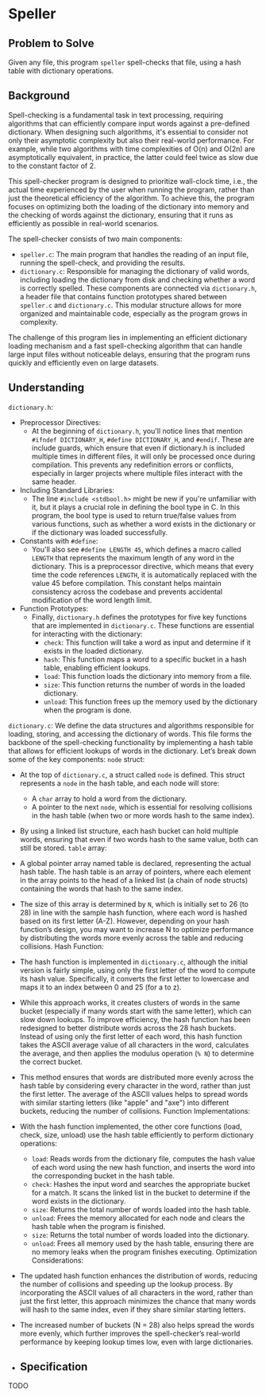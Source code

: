 # Speller

## Problem to Solve

Given any file, this program `speller` spell-checks that file, using a hash table with dictionary operations. 

## Background

Spell-checking is a fundamental task in text processing, requiring algorithms that can efficiently compare input words against a pre-defined dictionary. When designing such algorithms, it's essential to consider not only their asymptotic complexity but also their real-world performance. For example, while two algorithms with time complexities of O(n) and O(2n) are asymptotically equivalent, in practice, the latter could feel twice as slow due to the constant factor of 2.

This spell-checker program is designed to prioritize wall-clock time, i.e., the actual time experienced by the user when running the program, rather than just the theoretical efficiency of the algorithm. To achieve this, the program focuses on optimizing both the loading of the dictionary into memory and the checking of words against the dictionary, ensuring that it runs as efficiently as possible in real-world scenarios.

The spell-checker consists of two main components:
* `speller.c`: The main program that handles the reading of an input file, running the spell-check, and providing the results.
* `dictionary.c`: Responsible for managing the dictionary of valid words, including loading the dictionary from disk and checking whether a word is correctly spelled.
These components are connected via `dictionary.h`, a header file that contains function prototypes shared between `speller.c` and `dictionary.c`. This modular structure allows for more organized and maintainable code, especially as the program grows in complexity.

The challenge of this program lies in implementing an efficient dictionary loading mechanism and a fast spell-checking algorithm that can handle large input files without noticeable delays, ensuring that the program runs quickly and efficiently even on large datasets.

## Understanding
`dictionary.h`:
* Preprocessor Directives:
    * At the beginning of `dictionary.h`, you'll notice lines that mention `#ifndef DICTIONARY_H`, `#define DICTIONARY_H`, and `#endif`. These are include guards, which ensure that even if dictionary.h is included multiple times in different files, it will only be processed once during compilation. This prevents any redefinition errors or conflicts, especially in larger projects where multiple files interact with the same header.
* Including Standard Libraries:
    * The line `#include <stdbool.h>` might be new if you're unfamiliar with it, but it plays a crucial role in defining the bool type in C. In this program, the bool type is used to return true/false values from various functions, such as whether a word exists in the dictionary or if the dictionary was loaded successfully.
* Constants with `#define`:
    * You'll also see `#define LENGTH 45`, which defines a macro called `LENGTH` that represents the maximum length of any word in the dictionary. This is a preprocessor directive, which means that every time the code references `LENGTH`, it is automatically replaced with the value 45 before compilation. This constant helps maintain consistency across the codebase and prevents accidental modification of the word length limit.
* Function Prototypes:
    * Finally, `dictionary.h` defines the prototypes for five key functions that are implemented in `dictionary.c`. These functions are essential for interacting with the dictionary:
        * `check`: This function will take a word as input and determine if it exists in the loaded dictionary.
        * `hash`: This function maps a word to a specific bucket in a hash table, enabling efficient lookups.
        * `load`: This function loads the dictionary into memory from a file.
        * `size`: This function returns the number of words in the loaded dictionary.
        * `unload`: This function frees up the memory used by the dictionary when the program is done.

`dictionary.c`: We define the data structures and algorithms responsible for loading, storing, and accessing the dictionary of words. This file forms the backbone of the spell-checking functionality by implementing a hash table that allows for efficient lookups of words in the dictionary. Let’s break down some of the key components:
`node` struct:
* At the top of `dictionary.c`, a struct called `node` is defined. This struct represents a `node` in the hash table, and each node will store:
    * A `char` array to hold a word from the dictionary.
    * A pointer to the next `node`, which is essential for resolving collisions in the hash table (when two or more words hash to the same index).
* By using a linked list structure, each hash bucket can hold multiple words, ensuring that even if two words hash to the same value, both can still be stored.
`table` array:
* A global pointer array named table is declared, representing the actual hash table. The hash table is an array of pointers, where each element in the array points to the head of a linked list (a chain of node structs) containing the words that hash to the same index.
* The size of this array is determined by `N`, which is initially set to 26 (to 28) in line with the sample hash function, where each word is hashed based on its first letter (A-Z). However, depending on your hash function’s design, you may want to increase N to optimize performance by distributing the words more evenly across the table and reducing collisions.
Hash Function:
* The hash function is implemented in `dictionary.c`, although the initial version is fairly simple, using only the first letter of the word to compute its hash value. Specifically, it converts the first letter to lowercase and maps it to an index between 0 and 25 (for a to z).
* While this approach works, it creates clusters of words in the same bucket (especially if many words start with the same letter), which can slow down lookups. To improve efficiency, the hash function has been redesigned to better distribute words across the 28 hash buckets. Instead of using only the first letter of each word, this hash function takes the ASCII average value of all characters in the word, calculates the average, and then applies the modulus operation (`% N`) to determine the correct bucket.
* This method ensures that words are distributed more evenly across the hash table by considering every character in the word, rather than just the first letter. The average of the ASCII values helps to spread words with similar starting letters (like "apple" and "axe") into different buckets, reducing the number of collisions.
Function Implementations:
* With the hash function implemented, the other core functions (load, check, size, unload) use the hash table efficiently to perform dictionary operations:
    * `load`: Reads words from the dictionary file, computes the hash value of each word using the new hash function, and inserts the word into the corresponding bucket in the hash table.
    * `check`: Hashes the input word and searches the appropriate bucket for a match. It scans the linked list in the bucket to determine if the word exists in the dictionary.
    * `size`: Returns the total number of words loaded into the hash table.
    * `unload`: Frees the memory allocated for each node and clears the hash table when the program is finished.
    * `size`: Returns the total number of words loaded into the dictionary.
    * `unload`: Frees all memory used by the hash table, ensuring there are no memory leaks when the program finishes executing.
Optimization Considerations:
* The updated hash function enhances the distribution of words, reducing the number of collisions and speeding up the lookup process. By incorporating the ASCII values of all characters in the word, rather than just the first letter, this approach minimizes the chance that many words will hash to the same index, even if they share similar starting letters.
* The increased number of buckets (N = 28) also helps spread the words more evenly, which further improves the spell-checker’s real-world performance by keeping lookup times low, even with large dictionaries.

* ## Specification

TODO
